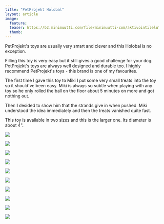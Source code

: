 ```yaml
---
title: "PetProjekt Holobal"
layout: article
image:
  feature:
  teaser: https://b2.minimuutti.com/file/minimuutti-com/aktivointilelut/muut/DS61898-245px.jpg
  thumb:
---
```


PetProjekt's toys are usually very smart and clever and this Holobal is no exception.

Filling this toy is very easy but it still gives a good challenge for your dog. PetProjekt's toys are always well designed and durable too. I highly recommend PetProjekt's toys - this brand is one of my favourites.

The first time I gave this toy to Miki I put some very small treats into the toy so it should've been easy. Miki is always so subtle when playing with any toy so he only rolled the ball on the floor about 5 minutes on more and got nothing out.

Then I desided to show him that the strands give in when pushed. Miki understood the idea immediately and then the treats vanished quite fast.

This toy is available in two sizes and this is the larger one. Its diameter is about 4".


![](https://b2.minimuutti.com/file/minimuutti-com/aktivointilelut/muut/DS61848-800px.jpg)

![](https://b2.minimuutti.com/file/minimuutti-com/aktivointilelut/muut/DS61866-800px.jpg)

![](https://b2.minimuutti.com/file/minimuutti-com/aktivointilelut/muut/DS61885-800px.jpg)

![](https://b2.minimuutti.com/file/minimuutti-com/aktivointilelut/muut/DS61898-800px.jpg)

![](https://b2.minimuutti.com/file/minimuutti-com/aktivointilelut/muut/DS61910-800px.jpg)

![](https://b2.minimuutti.com/file/minimuutti-com/aktivointilelut/muut/DS61943-800px.jpg)

![](https://b2.minimuutti.com/file/minimuutti-com/aktivointilelut/muut/DS61961-800px.jpg)

![](https://b2.minimuutti.com/file/minimuutti-com/aktivointilelut/muut/DS61971-800px.jpg)

![](https://b2.minimuutti.com/file/minimuutti-com/aktivointilelut/muut/DS61979-800px.jpg)

![](https://b2.minimuutti.com/file/minimuutti-com/aktivointilelut/muut/DS61842-800px.jpg)
